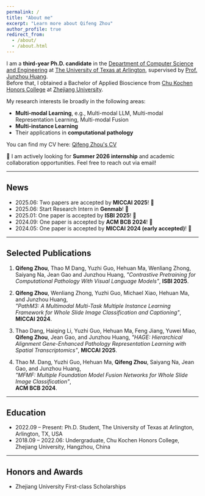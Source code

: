 ```yaml
---
permalink: /
title: "About me"
excerpt: "Learn more about Qifeng Zhou"
author_profile: true
redirect_from: 
  - /about/
  - /about.html
---
```


I am a **third-year Ph.D. candidate** in the [Department of Computer Science and Engineering](https://www.uta.edu/academics/schools-colleges/engineering/academics/departments/cse) at [The University of Texas at Arlington](https://www.uta.edu/), supervised by [Prof. Junzhou Huang](https://ranger.uta.edu/~huang/).  
Before that, I obtained a Bachelor of Applied Bioscience from [Chu Kochen Honors College](http://ckc.zju.edu.cn/ckcen/) at [Zhejiang University](https://www.zju.edu.cn/english/).

My research interests lie broadly in the following areas:  
- **Multi-modal Learning**, e.g., Multi-modal LLM, Multi-modal Representation Learning, Multi-modal Fusion  
- **Multi-instance Learning**  
- Their applications in **computational pathology**

You can find my CV here: [Qifeng Zhou's CV](../assets/Qifeng_Zhou.pdf)

🚀 I am actively looking for **Summer 2026 internship** and academic collaboration opportunities. Feel free to reach out via email!

---

## News
- 2025.06: Two papers are accepted by **MICCAI 2025**! 🎉 
- 2025.06: Start Research Intern in **Genmab**! 🎉 
- 2025.01: One paper is accepted by **ISBI 2025**! 🎉  
- 2024.09: One paper is accepted by **ACM BCB 2024**! 🎉  
- 2024.05: One paper is accepted by **MICCAI 2024 (early accepted)**! 🎉  

---

## Selected Publications

1. **Qifeng Zhou**, Thao M Dang, Yuzhi Guo, Hehuan Ma, Wenliang Zhong, Saiyang Na, Jean Gao and Junzhou Huang,
   *"Contrastive Pretraining for Computational Pathology With Visual Language Models"*,
   **ISBI 2025**. 

2. **Qifeng Zhou**, Wenliang Zhong, Yuzhi Guo, Michael Xiao, Hehuan Ma, and Junzhou Huang,  
   *"PathM3: A Multimodal Multi-Task Multiple Instance Learning Framework for Whole Slide Image Classification and Captioning"*,  
   **MICCAI 2024**.
   
4. Thao Dang, Haiqing Li, Yuzhi Guo, Hehuan Ma, Feng Jiang, Yuwei Miao, **Qifeng Zhou**, Jean Gao, and Junzhou Huang,
   *"HAGE: Hierarchical Alignment Gene-Enhanced Pathology Representation Learning with Spatial Transcriptomics"*,
   **MICCAI 2025**.

6. Thao M. Dang, Yuzhi Guo, Hehuan Ma, **Qifeng Zhou**, Saiyang Na, Jean Gao, and Junzhou Huang,  
   *"MFMF: Multiple Foundation Model Fusion Networks for Whole Slide Image Classification"*,  
   **ACM BCB 2024**.  

---

## Education

- 2022.09 – Present: Ph.D. Student, The University of Texas at Arlington, Arlington, TX, USA  
- 2018.09 – 2022.06: Undergraduate, Chu Kochen Honors College, Zhejiang University, Hangzhou, China  

---

## Honors and Awards

- Zhejiang University First-class Scholarships

